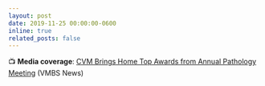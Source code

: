 ```yaml
---
layout: post
date: 2019-11-25 00:00:00-0600
inline: true
related_posts: false
---
```


📺 **Media coverage**: [CVM Brings Home Top Awards from Annual Pathology Meeting](https://vetmed.tamu.edu/news/internal-news/cvm-brings-home-top-awards-from-annual-pathology-meeting/) (VMBS News)
